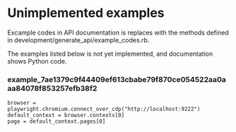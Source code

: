 # Unimplemented examples

Excample codes in API documentation is replaces with the methods defined in development/generate_api/example_codes.rb.

The examples listed below is not yet implemented, and documentation shows Python code.


### example_7ae1379c9f44409ef613cbabe79f870ce054522aa0aaa84078f853257efb38f2

```
browser = playwright.chromium.connect_over_cdp("http://localhost:9222")
default_context = browser.contexts[0]
page = default_context.pages[0]

```
